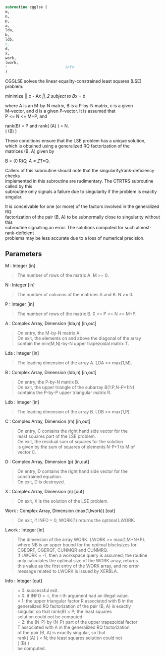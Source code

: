 ```fortran  
subroutine cgglse (  
m,  
n,  
p,  
a,  
lda,  
b,  
ldb,  
c,  
d,  
x,  
work,  
lwork,  
*                          info  
)  
```  
  
CGGLSE solves the linear equality-constrained least squares (LSE)  
problem:  
  
minimize || c - A*x ||_2   subject to   B*x = d  
  
where A is an M-by-N matrix, B is a P-by-N matrix, c is a given  
M-vector, and d is a given P-vector. It is assumed that  
P <= N <= M+P, and  
  
rank(B) = P and  rank( (A) ) = N.  
( (B) )  
  
These conditions ensure that the LSE problem has a unique solution,  
which is obtained using a generalized RQ factorization of the  
matrices (B, A) given by  
  
B = (0 R)*Q,   A = Z*T*Q.  
  
Callers of this subroutine should note that the singularity/rank-deficiency checks  
implemented in this subroutine are rudimentary. The CTRTRS subroutine called by this  
subroutine only signals a failure due to singularity if the problem is exactly singular.  
  
It is conceivable for one (or more) of the factors involved in the generalized RQ  
factorization of the pair (B, A) to be subnormally close to singularity without this  
subroutine signalling an error. The solutions computed for such almost-rank-deficient  
problems may be less accurate due to a loss of numerical precision.  
  
  
## Parameters  
M : Integer [in]  
> The number of rows of the matrix A.  M >= 0.  
  
N : Integer [in]  
> The number of columns of the matrices A and B. N >= 0.  
  
P : Integer [in]  
> The number of rows of the matrix B. 0 <= P <= N <= M+P.  
  
A : Complex Array, Dimension (lda,n) [in,out]  
> On entry, the M-by-N matrix A.  
> On exit, the elements on and above the diagonal of the array  
> contain the min(M,N)-by-N upper trapezoidal matrix T.  
  
Lda : Integer [in]  
> The leading dimension of the array A. LDA >= max(1,M).  
  
B : Complex Array, Dimension (ldb,n) [in,out]  
> On entry, the P-by-N matrix B.  
> On exit, the upper triangle of the subarray B(1:P,N-P+1:N)  
> contains the P-by-P upper triangular matrix R.  
  
Ldb : Integer [in]  
> The leading dimension of the array B. LDB >= max(1,P).  
  
C : Complex Array, Dimension (m) [in,out]  
> On entry, C contains the right hand side vector for the  
> least squares part of the LSE problem.  
> On exit, the residual sum of squares for the solution  
> is given by the sum of squares of elements N-P+1 to M of  
> vector C.  
  
D : Complex Array, Dimension (p) [in,out]  
> On entry, D contains the right hand side vector for the  
> constrained equation.  
> On exit, D is destroyed.  
  
X : Complex Array, Dimension (n) [out]  
> On exit, X is the solution of the LSE problem.  
  
Work : Complex Array, Dimension (max(1,lwork)) [out]  
> On exit, if INFO = 0, WORK(1) returns the optimal LWORK.  
  
Lwork : Integer [in]  
> The dimension of the array WORK. LWORK >= max(1,M+N+P).  
> where NB is an upper bound for the optimal blocksizes for  
> CGEQRF, CGERQF, CUNMQR and CUNMRQ.  
> If LWORK = -1, then a workspace query is assumed; the routine  
> only calculates the optimal size of the WORK array, returns  
> this value as the first entry of the WORK array, and no error  
> message related to LWORK is issued by XERBLA.  
  
Info : Integer [out]  
> = 0:  successful exit.  
> < 0:  if INFO = -i, the i-th argument had an illegal value.  
> = 1:  the upper triangular factor R associated with B in the  
> generalized RQ factorization of the pair (B, A) is exactly  
> singular, so that rank(B) < P; the least squares  
> solution could not be computed.  
> = 2:  the (N-P) by (N-P) part of the upper trapezoidal factor  
> T associated with A in the generalized RQ factorization  
> of the pair (B, A) is exactly singular, so that  
> rank( (A) ) < N; the least squares solution could not  
> ( (B) )  
> be computed.  
  
